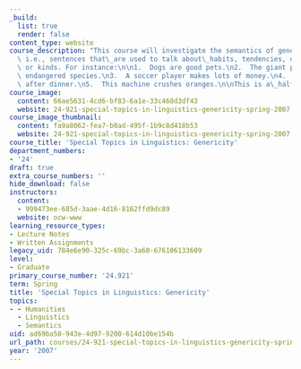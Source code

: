 ```yaml
---
_build:
  list: true
  render: false
content_type: website
course_description: "This course will investigate the semantics of generic sentences,\
  \ i.e., sentences that\_are used to talk about\_habits, tendencies, dispositions,\
  \ or kinds. For instance:\n\n1.  Dogs are good pets.\n2.  The giant panda is an\
  \ endangered species.\n3.  A soccer player makes lots of money.\n4.  Mary smokes\
  \ after dinner.\n5.  This machine crushes oranges.\n\nThis is a\_half-semester course.\n"
course_image:
  content: 66ae5631-4cd6-bf83-6a1e-33c468d3df43
  website: 24-921-special-topics-in-linguistics-genericity-spring-2007
course_image_thumbnail:
  content: fa9a8062-fea7-b0ad-495f-1b9c8d418b53
  website: 24-921-special-topics-in-linguistics-genericity-spring-2007
course_title: 'Special Topics in Linguistics: Genericity'
department_numbers:
- '24'
draft: true
extra_course_numbers: ''
hide_download: false
instructors:
  content:
  - 999473ee-685d-3aae-4d16-8162ffd9dc89
  website: ocw-www
learning_resource_types:
- Lecture Notes
- Written Assignments
legacy_uid: 784e6e90-325c-69bc-3a60-676106133609
level:
- Graduate
primary_course_number: '24.921'
term: Spring
title: 'Special Topics in Linguistics: Genericity'
topics:
- - Humanities
  - Linguistics
  - Semantics
uid: ad69ba50-943e-4d97-9200-614d10be154b
url_path: courses/24-921-special-topics-in-linguistics-genericity-spring-2007
year: '2007'
---
```


